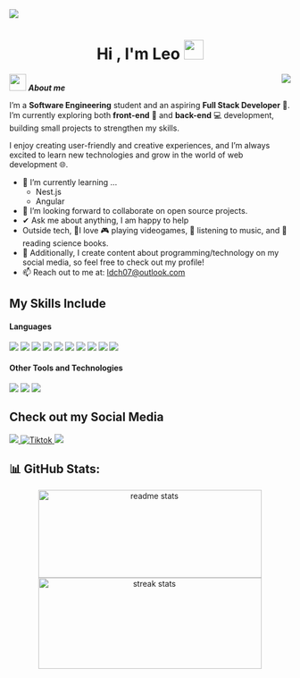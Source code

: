 <!--horizontal divider(gradiant)-->
<img src="https://user-images.githubusercontent.com/73097560/115834477-dbab4500-a447-11eb-908a-139a6edaec5c.gif">


<h1 align="center"><b>Hi , I'm Leo </b><img src="https://media.giphy.com/media/hvRJCLFzcasrR4ia7z/giphy.gif" width="35"></h1>

<img align="right" src="https://github.com/Rishit-dagli/Rishit-dagli/raw/master/images/octocat-anime.gif" style="max-width: 100%; display: inline-block;" data-target="animated-image.originalImage">

<img src="https://media0.giphy.com/media/v1.Y2lkPTc5MGI3NjExMWpsbm0ybXZ5N3hkbTY1NHo1bmxtaWJvZ3BuaDl4Yno3bjFkM3d0diZlcD12MV9pbnRlcm5hbF9naWZfYnlfaWQmY3Q9Zw/ze3Wsagdq1vP3koDKm/giphy.gif" width="30px">&nbsp;***About me***

I’m a **Software Engineering** student and an aspiring **Full Stack Developer** 🚀. I’m currently exploring both **front-end** 🎨 and **back-end** 💻 development, building small projects to strengthen my skills.

I enjoy creating user-friendly and creative experiences, and I’m always excited to learn new technologies and grow in the world of web development 🌐.
<br/>
- 🌱 I’m currently learning ...
  - Nest.js
  - Angular
- 🙎 I’m looking forward to collaborate on open source projects.
- ✔ Ask me about anything, I am happy to help<br>
- Outside tech, 💜I love 🎮 playing videogames, 🎵 listening to music, and 📖 reading science books.
- 👾 Additionally, I create content about programming/technology on my social media, so feel free to check out my profile!
- 📫 Reach out to me at: <a href="ldch07@outlook.com">ldch07@outlook.com</a>

## My Skills Include

<h4> Languages </h4>
<span> 
  <img src="https://img.shields.io/badge/HTML5-E34F26?style=for-the-badge&logo=html5&logoColor=white">
  <img src="https://img.shields.io/badge/CSS3-1572B6?style=for-the-badge&logo=css3&logoColor=white">
  <img src="https://img.shields.io/badge/JavaScript-F7DF1E?style=for-the-badge&logo=javascript&logoColor=black">
  <img src="https://img.shields.io/badge/Java-ED8B00?style=for-the-badge&logo=java&logoColor=white">
  <img src="https://img.shields.io/badge/python-3670A0?style=for-the-badge&logo=python&logoColor=ffdd54">
  <img src="https://img.shields.io/badge/.NET-5C2D91?style=for-the-badge&logo=.net&logoColor=white">
  <img src="https://img.shields.io/badge/WordPress-%23117AC9.svg?style=for-the-badge&logo=WordPress&logoColor=whi">
  <img src="https://img.shields.io/badge/react-%2320232a.svg?style=for-the-badge&logo=react&logoColor=%2361DAFB">
  <img src="https://img.shields.io/badge/bootstrap-%238511FA.svg?style=for-the-badge&logo=bootstrap&logoColor=white">
  <img src="https://img.shields.io/badge/blazor-%235C2D91.svg?style=for-the-badge&logo=blazor&logoColor=white">

 


</span>

<h4> Other Tools and Technologies </h4>
<span>
  <img src="https://img.shields.io/badge/Git-F05032?style=for-the-badge&logo=git&logoColor=white">
  <img src="https://img.shields.io/badge/Notion-%23000000.svg?style=for-the-badge&logo=notion&logoColor=white">
  <img src="https://img.shields.io/badge/MySQL-00000F?style=for-the-badge&logo=mysql&logoColor=white">
  




</span>

## Check out my Social Media

<a href= "https://www.instagram.com/leoleo.cb/?hl=es">
    <img src="https://img.shields.io/badge/Instagram-%23E4405F.svg?style=for-the-badge&logo=Instagram&logoColor=white">
</a>
<a href="https://www.tiktok.com/@leoleo.cb" >
  <img src="https://img.shields.io/badge/TikTok-%23000000.svg?style=for-the-badge&logo=TikTok&logoColor=white" alt="Tiktok">
</a>
<a href="https://www.linkedin.com/in/leandro-david-coba-huayas-372426355" >
  <img src="https://img.shields.io/badge/linkedin-%230077B5.svg?style=for-the-badge&logo=linkedin&logoColor=white">
</a>

 ## 📊 GitHub Stats:
<div align="center">
   <img width=400 src="https://github-readme-stats.vercel.app/api?username=leoleocb&show_icons=true&theme=react&rank_icon=github&border_radius=10" alt="readme stats" height='157px'/>
   <img width=400 src="https://streak-stats.demolab.com/?user=leoleocb&count_private=true&theme=react&border_radius=10" alt="streak stats" height='163px'/>
 </div>
